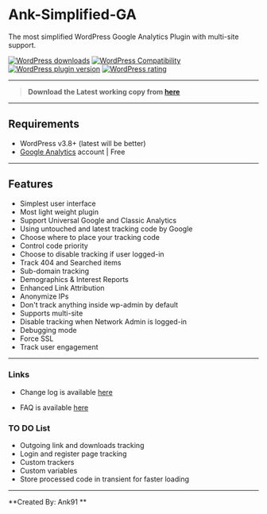 # Ank-Simplified-GA
The most simplified WordPress Google Analytics Plugin with multi-site support.

[![WordPress downloads](https://img.shields.io/wordpress/plugin/dt/ank-simplified-ga.svg?style=flat-square)](https://wordpress.org/plugins/ank-simplified-ga)
[![WordPress Compatibility ](https://img.shields.io/wordpress/v/ank-simplified-ga.svg?style=flat-square)](https://wordpress.org/plugins/ank-simplified-ga)
[![WordPress plugin version](https://img.shields.io/wordpress/plugin/v/ank-simplified-ga.svg?style=flat-square)](https://wordpress.org/plugins/ank-simplified-ga)
[![WordPress rating](https://img.shields.io/wordpress/plugin/r/ank-simplified-ga.svg?style=flat-square)](https://wordpress.org/plugins/ank-simplified-ga)

- - -

>**Download the Latest working copy from [here](https://wordpress.org/plugins/ank-simplified-ga)**

- - -
## Requirements
- WordPress v3.8+ (latest will be better)
- [Google Analytics](http://www.google.com/analytics) account | Free

- - -

## Features
* Simplest user interface
* Most light weight plugin
* Support Universal Google and Classic Analytics
* Using untouched and latest tracking code by Google
* Choose where to place your tracking code
* Control code priority
* Choose to disable tracking if user logged-in
* Track 404 and Searched items
* Sub-domain tracking
* Demographics & Interest Reports
* Enhanced Link Attribution
* Anonymize IPs
* Don't track anything inside wp-admin by default
* Supports multi-site
* Disable tracking when Network Admin is logged-in
* Debugging mode
* Force SSL
* Track user engagement



- - -

### Links
* Change log is available [here](https://wordpress.org/plugins/ank-simplified-ga/changelog/)

* FAQ is available [here](https://wordpress.org/plugins/ank-simplified-ga/faq/)


### TO DO List
* Outgoing link and downloads tracking
* Login and register page tracking
* Custom trackers
* Custom variables
* Store processed code in transient for faster loading

-----


**Created By: Ank91 **
